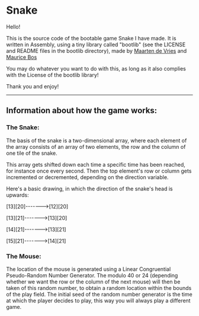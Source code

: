# Snake

Hello!

This is the source code of the bootable game Snake I have made. It is written in Assembly, using a tiny library 
called "bootlib" (see the LICENSE and README files in the bootlib directory), made by [Maarten de Vries](https://github.com/de-vri-es/) and [Maurice Bos](https://github.com/m-ou-se/)

You may do whatever you want to do with this, as long as it also complies with the License of the bootlib library!

Thank you and enjoy!

---
## Information about how the game works:

### The Snake:

The basis of the snake is a two-dimensional array, where each element of the array consists of an array of two elements,
the row and the column of one tile of the snake.

This array gets shifted down each time a specific time has been reached, for instance once every second. Then the top element's row
or column gets incremented or decremented, depending on the direction variable.

Here's a basic drawing, in which the direction of the snake's head is upwards:

[13][20]------->[12][20]

[13][21]------->[13][20]

[14][21]------->[13][21]

[15][21]------->[14][21]

### The Mouse:

The location of the mouse is generated using a Linear Congruential Pseudo-Random Number Generator. The modulo 40 or 24 (depending whether
we want the row or the column of the next mouse) will then be taken of this random number, to obtain a random location within the bounds
of the play field. The initial seed of the random number generator is the time at which the player decides to play, this way you will
always play a different game.
